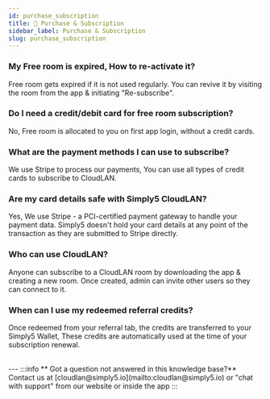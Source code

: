 ```yaml
---
id: purchase_subscription
title: 🧾 Purchase & Subscription
sidebar_label: Purchase & Subscription
slug: purchase_subscription
---
```


### My Free room is expired, How to re-activate it?
Free room gets expired if it is not used regularly. You can revive it by visiting the room from the app & initiating "Re-subscribe".

### Do I need a credit/debit card for free room subscription?

No, Free room is allocated to you on first app login, without a credit cards.

### What are the payment methods I can use to subscribe?

We use Stripe to process our payments, You can use all types of credit cards to subscribe to CloudLAN.

### Are my card details safe with Simply5 CloudLAN?

Yes, We use Stripe - a PCI-certified payment gateway to handle your payment data. Simply5 doesn't hold your card details at any point of the transaction as they are submitted to Stripe directly.


### Who can use CloudLAN?

Anyone can subscribe to a CloudLAN room by downloading the app & creating a new room. Once created, admin can invite other users so they can connect to it.

### When can I use my redeemed referral credits?

Once redeemed from your referral tab, the credits are transferred to your Simply5 Wallet, These credits are automatically used at the time of your subscription renewal.


<br />
---
:::info
 ** Got a question not answered in this knowledge base?** <br />
 Contact us at [cloudlan@simply5.io](mailto:cloudlan@simply5.io) or "chat with support" from our website or inside the app
:::
